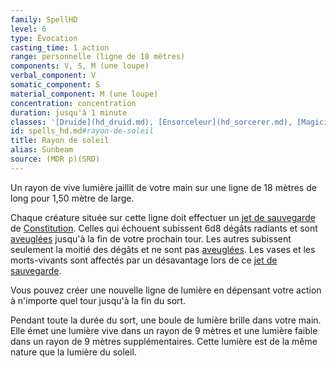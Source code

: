 ```yaml
---
family: SpellHD
level: 6
type: Évocation
casting_time: 1 action
range: personnelle (ligne de 18 mètres)
components: V, S, M (une loupe)
verbal_component: V
somatic_component: S
material_component: M (une loupe)
concentration: concentration
duration: jusqu'à 1 minute
classes: '[Druide](hd_druid.md), [Ensorceleur](hd_sorcerer.md), [Magicien](hd_wizard.md)'
id: spells_hd.md#rayon-de-soleil
title: Rayon de soleil
alias: Sunbeam
source: (MDR p)(SRD)
---
```


Un rayon de vive lumière jaillit de votre main sur une ligne de 18 mètres de long pour 1,50 mètre de large.

Chaque créature située sur cette ligne doit effectuer un [jet de sauvegarde](hd_abilities_jets_de_sauvegarde.md) de [Constitution](hd_abilities_constitution.md). Celles qui échouent subissent 6d8 dégâts radiants et sont [aveuglées](hd_conditions_aveugle.md) jusqu'à la fin de votre prochain tour. Les autres subissent seulement la moitié des dégâts et ne sont pas [aveuglées](hd_conditions_aveugle.md). Les vases et les morts-vivants sont affectés par un désavantage lors de ce [jet de sauvegarde](hd_abilities_jets_de_sauvegarde.md).

Vous pouvez créer une nouvelle ligne de lumière en dépensant votre action à n'importe quel tour jusqu'à la fin du sort.

Pendant toute la durée du sort, une boule de lumière brille dans votre main. Elle émet une lumière vive dans un rayon de 9 mètres et une lumière faible dans un rayon de 9 mètres supplémentaires. Cette lumière est de la même nature que la lumière du soleil.

